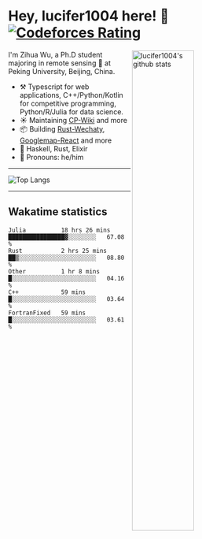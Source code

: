 # Hey, lucifer1004 here! :wave: [![Codeforces Rating](https://cfrating.ihcr.top/?user=lucifer1004&style=flat-square)](https://codeforces.com/profile/lucifer1004)

<img width="50%" align="right" alt="lucifer1004's github stats" src="https://github-readme-stats.vercel.app/api?username=lucifer1004&show_icons=true">

I'm Zihua Wu, a Ph.D student majoring in remote sensing :satellite: at Peking University, Beijing, China.

- :hammer_and_pick: Typescript for web applications, C++/Python/Kotlin for competitive programming, Python/R/Julia for data science.
- :sunny: Maintaining [CP-Wiki](https://cp-wiki.vercel.app) and more 
- :package: Building [Rust-Wechaty](https://github.com/wechaty/rust-wechaty), [Googlemap-React](https://github.com/googlemap-react/googlemap-react) and more
- :seedling: Haskell, Rust, Elixir
- :man: Pronouns: he/him

---

![Top Langs](https://github-readme-stats.vercel.app/api/top-langs/?username=lucifer1004&layout=compact)

---

## Wakatime statistics

<!--START_SECTION:waka-->
```text
Julia          18 hrs 26 mins  ████████████████▓░░░░░░░░   67.08 % 
Rust           2 hrs 25 mins   ██▒░░░░░░░░░░░░░░░░░░░░░░   08.80 % 
Other          1 hr 8 mins     █░░░░░░░░░░░░░░░░░░░░░░░░   04.16 % 
C++            59 mins         █░░░░░░░░░░░░░░░░░░░░░░░░   03.64 % 
FortranFixed   59 mins         █░░░░░░░░░░░░░░░░░░░░░░░░   03.61 % 
```
<!--END_SECTION:waka-->
